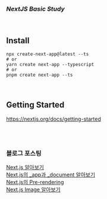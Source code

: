### **_NextJS Basic Study_**

<br>

## Install

```
npx create-next-app@latest --ts
# or
yarn create next-app --typescript
# or
pnpm create next-app --ts
```

<br>

## Getting Started

<https://nextjs.org/docs/getting-started>

<br>
<br>

### 블로그 포스팅

[Next.js 알아보기](https://waitwait.tistory.com/31) <br>
[Next.js의 \_app과 \_document 알아보기](https://waitwait.tistory.com/32) <br>
[Next.js의 Pre-rendering](https://waitwait.tistory.com/33) <br>
[Next.js Image 알아보기](https://waitwait.tistory.com/34) <br>
